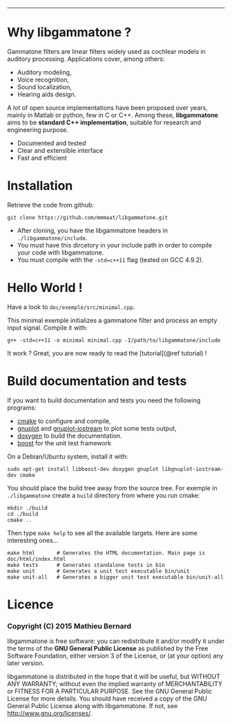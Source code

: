 ****

# Why libgammatone ?

Gammatone filters are linear filters widely used as cochlear models in
auditory processing. Applications cover, among others:

- Auditory modeling,
- Voice recognition,
- Sound localization,
- Hearing aids design.

A lot of open source implementations have been proposed over years,
mainly in Matlab or python, few in C or C++.
Among these, **libgammatone** aims to be **standard C++
implementation**, suitable for research and engineering purpose.

- Documented and tested
- Clear and extensible interface
- Fast and efficient
 

# Installation

Retrieve the code from github:

~~~
git clone https://github.com/mmmaat/libgammatone.git
~~~

- After cloning, you have the libgammatone headers in
`./libgammatone/include`.
- You must have this dircetory in your include path in order to
compile your code with libgammatone.
- You must compile with the `-std=c++11` flag (tested on GCC 4.9.2).

# Hello World !

Have a look to `doc/exemple/src/minimal.cpp`.

This minimal exemple initializes a gammatone filter and process an
empty input signal.
Compile it with:
~~~
g++ -std=c++11 -o minimal minimal.cpp -I/path/to/libgammatone/include
~~~

It work ? Great, you are now ready to read the [tutorial](@ref tutorial) !


# Build documentation and tests

If you want to build documentation and tests you need the following programs:

- [cmake](http://www.cmake.org) to configure and compile,
- [gnuplot](http://www.gnuplot.info/) and
[gnuplot-iostream](http://www.stahlke.org/dan/gnuplot-iostream/) to
plot some tests output,
- [doxygen](http://www.stack.nl/~dimitri/doxygen/index.html) to build the documentation.
- [boost](http://www.boost.org) for the unit test framework

On a Debian/Ubuntu system, install it with:

~~~
sudo apt-get install libboost-dev doxygen gnuplot libgnuplot-iostream-dev cmake
~~~

You should place the build tree away from the source tree. For exemple
in `./libgammatone` create a `build` directory from where you run cmake:

~~~
mkdir ./build
cd ./build
cmake ..
~~~

Then type `make help` to see all the available targets.
Here are some interesting ones...

~~~
make html       # Generates the HTML documentation. Main page is doc/html/index.html
make tests      # Generates standalone tests in bin
make unit       # Generates a unit test executable bin/unit
make unit-all   # Generates a bigger unit test executable bin/unit-all
~~~


# Licence

### Copyright (C) 2015 Mathieu Bernard

libgammatone is free software: you can redistribute it and/or modify
it under the terms of the **GNU General Public License** as
published by the Free Software Foundation, either version 3 of the
License, or (at your option) any later version.

libgammatone is distributed in the hope that it will be useful, but
WITHOUT ANY WARRANTY; without even the implied warranty of
MERCHANTABILITY or FITNESS FOR A PARTICULAR PURPOSE. See the GNU
General Public License for more details. You should have received a
copy of the GNU General Public License along with libgammatone. If
not, see <http://www.gnu.org/licenses/>.
